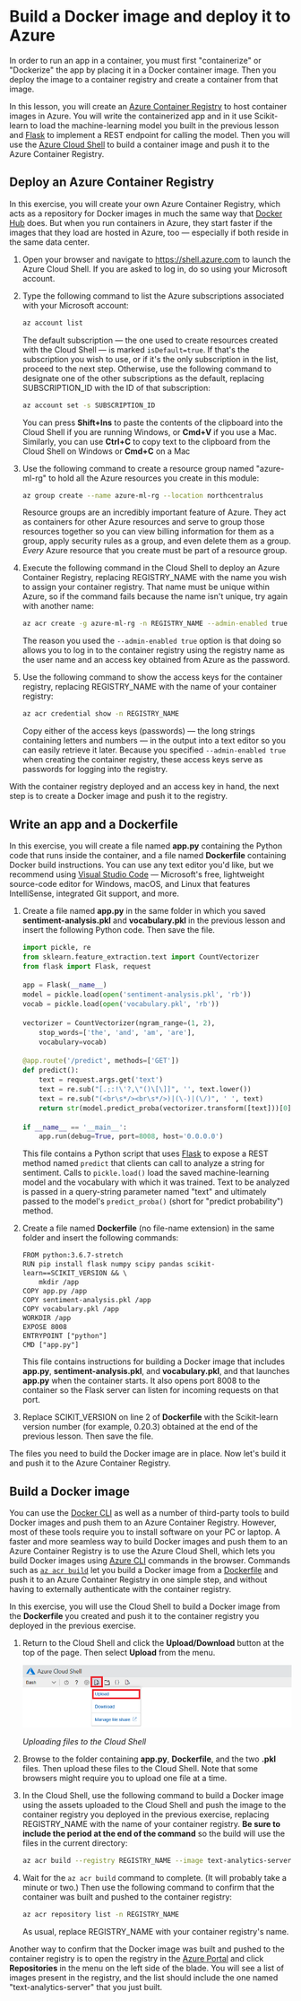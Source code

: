 # Build a Docker image and deploy it to Azure

In order to run an app in a container, you must first "containerize" or "Dockerize" the app by placing it in a Docker container image. Then you deploy the image to a container registry and create a container from that image.

In this lesson, you will create an [Azure Container Registry](https://azure.microsoft.com/services/container-registry/) to host container images in Azure. You will write the containerized app and in it use Scikit-learn to load the machine-learning model you built in the previous lesson and [Flask](http://flask.pocoo.org/) to implement a REST endpoint for calling the model. Then you will use the [Azure Cloud Shell](https://azure.microsoft.com/features/cloud-shell/) to build a container image and push it to the Azure Container Registry.

## Deploy an Azure Container Registry

In this exercise, you will create your own Azure Container Registry, which acts as a repository for Docker images in much the same way that [Docker Hub](https://hub.docker.com/) does. But when you run containers in Azure, they start faster if the images that they load are hosted in Azure, too — especially if both reside in the same data center.

1. Open your browser and navigate to https://shell.azure.com to launch the Azure Cloud Shell. If you are asked to log in, do so using your Microsoft account.

1. Type the following command to list the Azure subscriptions associated with your Microsoft account:

	```bash
	az account list
	``` 

	The default subscription — the one used to create resources created with the Cloud Shell — is marked `isDefault=true`. If that's the subscription you wish to use, or if it's the only subscription in the list, proceed to the next step. Otherwise, use the following command to designate one of the other subscriptions as the default, replacing SUBSCRIPTION_ID with the ID of that subscription: 

	```bash
	az account set -s SUBSCRIPTION_ID
	```

	You can press **Shift+Ins** to paste the contents of the clipboard into the Cloud Shell if you are running Windows, or **Cmd+V** if you use a Mac. Similarly, you can use **Ctrl+C** to copy text to the clipboard from the Cloud Shell on Windows or **Cmd+C** on a Mac

1. Use the following command to create a resource group named "azure-ml-rg" to hold all the Azure resources you create in this module:

	```bash
	az group create --name azure-ml-rg --location northcentralus
	```

	Resource groups are an incredibly important feature of Azure. They act as containers for other Azure resources and serve to group those resources together so you can view billing information for them as a group, apply security rules as a group, and even delete them as a group. *Every* Azure resource that you create must be part of a resource group.

2. Execute the following command in the Cloud Shell to deploy an Azure Container Registry, replacing REGISTRY_NAME with the name you wish to assign your container registry. That name must be unique within Azure, so if the command fails because the name isn't unique, try again with another name: 

	```bash
	az acr create -g azure-ml-rg -n REGISTRY_NAME --admin-enabled true -l northcentralus --sku Basic
	```

	The reason you used the `--admin-enabled true` option is that doing so allows you to log in to the container registry using the registry name as the user name and an access key obtained from Azure as the password.

1. Use the following command to show the access keys for the container registry, replacing REGISTRY_NAME with the name of your container registry:

	```bash
	az acr credential show -n REGISTRY_NAME
	```

	Copy either of the access keys (passwords) — the long strings containing letters and numbers — in the output into a text editor so you can easily retrieve it later. Because you specified `--admin-enabled true` when creating the container registry, these access keys serve as passwords for logging into the registry. 

With the container registry deployed and an access key in hand, the next step is to create a Docker image and push it to the registry.

## Write an app and a Dockerfile

In this exercise, you will create a file named **app.py** containing the Python code that runs inside the container, and a file named **Dockerfile** containing Docker build instructions. You can use any text editor you'd like, but we recommend using [Visual Studio Code](https://code.visualstudio.com/) — Microsoft's free, lightweight source-code editor for Windows, macOS, and Linux that features IntelliSense, integrated Git support, and more.

1. Create a file named **app.py** in the same folder in which you saved **sentiment-analysis.pkl** and **vocabulary.pkl** in the previous lesson and insert the following Python code. Then save the file.

	```python
	import pickle, re
	from sklearn.feature_extraction.text import CountVectorizer
	from flask import Flask, request
	
	app = Flask(__name__)
	model = pickle.load(open('sentiment-analysis.pkl', 'rb'))
	vocab = pickle.load(open('vocabulary.pkl', 'rb'))
	
	vectorizer = CountVectorizer(ngram_range=(1, 2),
	    stop_words=['the', 'and', 'am', 'are'],
	    vocabulary=vocab)
	
	@app.route('/predict', methods=['GET'])
	def predict():
	    text = request.args.get('text')
	    text = re.sub("[.;:!\'?,\"()\[\]]", '', text.lower())
	    text = re.sub("(<br\s*/><br\s*/>)|(\-)|(\/)", ' ', text)
	    return str(model.predict_proba(vectorizer.transform([text]))[0][1])
	
	if __name__ == '__main__':
        app.run(debug=True, port=8008, host='0.0.0.0')
	```

	This file contains a Python script that uses [Flask](http://flask.pocoo.org/) to expose a REST method named ```predict``` that clients can call to analyze a string for sentiment. Calls to `pickle.load()` load the saved machine-learning model and the vocabulary with which it was trained. Text to be analyzed is passed in a query-string parameter named "text" and ultimately passed to the model's `predict_proba()` (short for "predict probability") method.

1. Create a file named **Dockerfile** (no file-name extension) in the same folder and insert the following commands:

	```docker
	FROM python:3.6.7-stretch
	RUN pip install flask numpy scipy pandas scikit-learn==SCIKIT_VERSION && \
	    mkdir /app
	COPY app.py /app
	COPY sentiment-analysis.pkl /app
	COPY vocabulary.pkl /app
	WORKDIR /app
	EXPOSE 8008
	ENTRYPOINT ["python"]
	CMD ["app.py"]
	```

	This file contains instructions for building a Docker image that includes **app.py**, **sentiment-analysis.pkl**, and **vocabulary.pkl**, and that launches **app.py** when the container starts. It also opens port 8008 to the container so the Flask server can listen for incoming requests on that port.

1. Replace SCIKIT_VERSION on line 2 of **Dockerfile** with the Scikit-learn version number (for example, 0.20.3) obtained at the end of the previous lesson. Then save the file.

The files you need to build the Docker image are in place. Now let's build it and push it to the Azure Container Registry.

## Build a Docker image

You can use the [Docker CLI](https://docs.docker.com/engine/reference/commandline/cli/) as well as a number of third-party tools to build Docker images and push them to an Azure Container Registry. However, most of these tools require you to install software on your PC or laptop. A faster and more seamless way to build Docker images and push them to an Azure Container Registry is to use the Azure Cloud Shell, which lets you build Docker images using [Azure CLI](https://docs.microsoft.com/cli/azure/?view=azure-cli-latest) commands in the browser. Commands such as [`az acr build`](https://docs.microsoft.com/cli/azure/acr?view=azure-cli-latest#az-acr-build) let you build a Docker image from a [Dockerfile](https://docs.docker.com/engine/reference/builder/) and push it to an Azure Container Registry in one simple step, and without having to externally authenticate with the container registry.

In this exercise, you will use the Cloud Shell to build a Docker image from the **Dockerfile** you created and push it to the container registry you deployed in the previous exercise.

1. Return to the Cloud Shell and click the **Upload/Download** button at the top of the page. Then select **Upload** from the menu.

	![Uploading files to the Cloud Shell](media/upload-files.png)

	_Uploading files to the Cloud Shell_

1. Browse to the folder containing **app.py**, **Dockerfile**, and the two **.pkl** files. Then upload these files to the Cloud Shell. Note that some browsers might require you to upload one file at a time.

1. In the Cloud Shell, use the following command to build a Docker image using the assets uploaded to the Cloud Shell and push the image to the container registry you deployed in the previous exercise, replacing REGISTRY_NAME with the name of your container registry. **Be sure to include the period at the end of the command** so the build will use the files in the current directory:

	```bash
	az acr build --registry REGISTRY_NAME --image text-analytics-server .
	```

1. Wait for the `az acr build` command to complete. (It will probably take a minute or two.) Then use the following command to confirm that the container was built and pushed to the container registry:

	```bash
	az acr repository list -n REGISTRY_NAME	
	```

	As usual, replace REGISTRY_NAME with your container registry's name.

Another way to confirm that the Docker image was built and pushed to the container registry is to open the registry in the [Azure Portal](https://portal.azure.com) and click **Repositories** in the menu on the left side of the blade. You will see a list of images present in the registry, and the list should include the one named "text-analytics-server" that you just built.